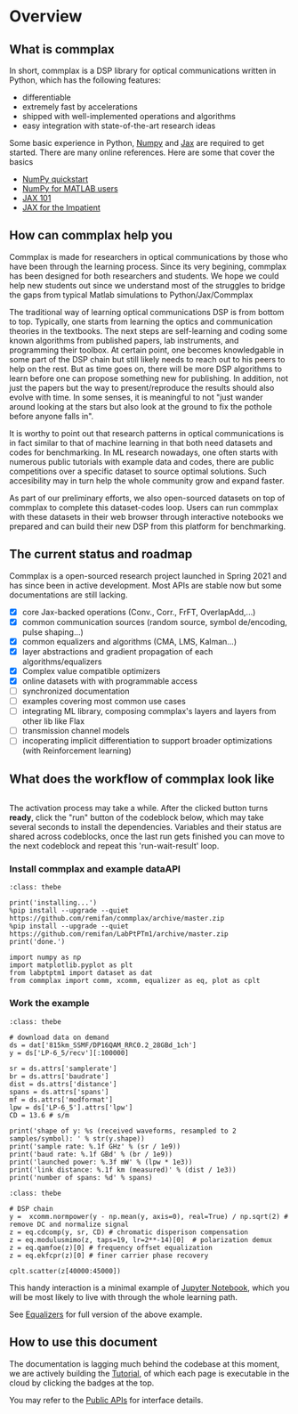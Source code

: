 # Overview

## What is commplax
In short, commplax is a DSP library for optical communications written in Python, which has the following features:
- differentiable
- extremely fast by accelerations
- shipped with well-implemented operations and algorithms
- easy integration with state-of-the-art research ideas

Some basic experience in Python, [Numpy](https://numpy.org/) and [Jax](https://github.com/google/jax) are required to get started. There are many online references. Here are some that cover the basics

- [NumPy quickstart](https://numpy.org/doc/stable/user/quickstart.html)
- [NumPy for MATLAB users](https://numpy.org/doc/stable/user/numpy-for-matlab-users.html)
- [JAX 101](https://jax.readthedocs.io/en/latest/jax-101/index.html)
- [JAX for the Impatient](https://flax.readthedocs.io/en/latest/notebooks/jax_for_the_impatient.html)

## How can commplax help you
Commplax is made for researchers in optical communications by those who have been through the learning process. Since its very begining, commplax has been designed for both researchers and students. We hope we could help new students out since we understand most of the struggles to bridge the gaps from typical Matlab simulations to Python/Jax/Commplax

The traditional way of learning optical communications DSP is from bottom to top. Typically, one starts from learning the optics and communication theories in the textbooks. The next steps are self-learning and coding some known algorithms from published papers, lab instruments, and programming their toolbox. At certain point, one becomes knowledgable in some part of the DSP chain but still likely needs to reach out to his peers to help on the rest. But as time goes on, there will be more DSP algorithms to learn before one can propose something new for publishing. In addition, not just the papers but the way to present/reproduce the results should also evolve with time. In some senses, it is meaningful to not "just wander around looking at the stars but also look at the ground to fix the pothole before anyone falls in".

It is worthy to point out that research patterns in optical communications is in fact similar to that of machine learning in that both need datasets and codes for benchmarking. In ML research nowadays, one often starts with numerous public tutorials with example data and codes, there are public competitions over a specific dataset to source optimal solutions. Such accesibility may in turn help the whole community grow and expand faster.

As part of our preliminary efforts, we also open-sourced datasets on top of commplax to complete this dataset-codes loop. Users can run commplax with these datasets in their web browser through interactive notebooks we prepared and can build their new DSP from this platform for benchmarking.

## The current status and roadmap
Commplax is a open-sourced research project launched in Spring 2021 and has since been in active development. Most APIs are stable now but some documentations are still lacking.

- [x] core Jax-backed operations (Conv., Corr., FrFT, OverlapAdd,...)
- [x] common communication sources (random source, symbol de/encoding, pulse shaping...)
- [x] common equalizers and algorithms (CMA, LMS, Kalman...)
- [x] layer abstractions and gradient propagation of each algorithms/equalizers
- [x] Complex value compatible optimizers
- [x] online datasets with with programmable access
- [ ] synchronized documentation
- [ ] examples covering most common use cases
- [ ] integrating ML library, composing commplax's layers and layers from other lib like Flax
- [ ] transmission channel models
- [ ] incoperating implicit differentiation to support broader optimizations (with Reinforcement learning)

## What does the workflow of commplax look like
```{thebe-button} Click Here First to Activate Interaction!
```
The activation process may take a while. After the clicked button turns **ready**, click the "run" button of the codeblock below, which may take several seconds to install the dependencies. Variables and their status are shared across codeblocks, once the last run gets finished you can move to the next codeblock and repeat this 'run-wait-result' loop. 

### Install commplax and example dataAPI

```{code-block}
:class: thebe

print('installing...')
%pip install --upgrade --quiet https://github.com/remifan/commplax/archive/master.zip
%pip install --upgrade --quiet https://github.com/remifan/LabPtPTm1/archive/master.zip
print('done.')

import numpy as np
import matplotlib.pyplot as plt
from labptptm1 import dataset as dat
from commplax import comm, xcomm, equalizer as eq, plot as cplt
```

### Work the example

```{code-block}
:class: thebe

# download data on demand
ds = dat['815km_SSMF/DP16QAM_RRC0.2_28GBd_1ch']
y = ds['LP-6_5/recv'][:100000]

sr = ds.attrs['samplerate']
br = ds.attrs['baudrate']
dist = ds.attrs['distance']
spans = ds.attrs['spans']
mf = ds.attrs['modformat']
lpw = ds['LP-6_5'].attrs['lpw']
CD = 13.6 # s/m
         
print('shape of y: %s (received waveforms, resampled to 2 samples/symbol): ' % str(y.shape))
print('sample rate: %.1f GHz' % (sr / 1e9))
print('baud rate: %.1f GBd' % (br / 1e9))
print('launched power: %.3f mW' % (lpw * 1e3))
print('link distance: %.1f km (measured)' % (dist / 1e3))
print('number of spans: %d' % spans)
```

```{code-block}
:class: thebe

# DSP chain
y =  xcomm.normpower(y - np.mean(y, axis=0), real=True) / np.sqrt(2) # remove DC and normalize signal
z = eq.cdcomp(y, sr, CD) # chromatic disperison compensation
z = eq.modulusmimo(z, taps=19, lr=2**-14)[0]  # polarization demux
z = eq.qamfoe(z)[0] # frequency offset equalization
z = eq.ekfcpr(z)[0] # finer carrier phase recovery

cplt.scatter(z[40000:45000])
```

This handy interaction is a minimal example of [Jupyter Notebook](https://jupyter.org/), which you will be most likely to live with through the whole learning path.

See [Equalizers](https://commplax.readthedocs.io/en/latest/tutorial/equalizers.html) for full version of the above example.


## How to use this document
The documentation is lagging much behind the codebase at this moment, we are actively building the [Tutorial](https://commplax.readthedocs.io/en/latest/tutorial/index.html), of which each page is executable in the cloud by clicking the badges at the top. 

You may refer to the [Public APIs](https://commplax.readthedocs.io/en/latest/commplax.html) for interface details.


